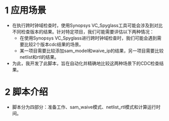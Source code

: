 # 1 应用场景
- 在执行跨时钟域检查时，使用Synopsys VC_Spyglass工具可能会涉及到对比不同检查版本的结果。针对特定项目，我们可能需要评估以下两种情况：
  - 在使用Synopsys VC_Spyglass进行跨时钟域检查时，我们可能会遇到需要比较2个版本cdc结果的场景。
  - 某一项目需要比较添加sam_model和waive_ip的结果，另一项目需要比较netlist和rtl的结果。
- 为此，我开发了此脚本，旨在自动化并精确地比较这两种场景下的CDC检查结果。

# 2 脚本介绍
- 脚本分为四部分：准备工作、sam_waive模式、netlist_rtl模式和计算运行时间。

